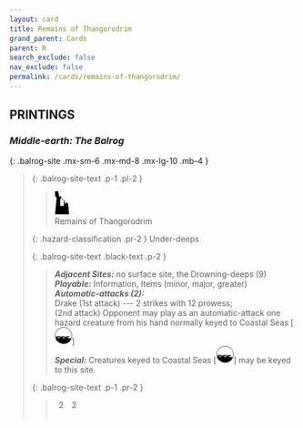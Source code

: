 ```yaml
---
layout: card
title: Remains of Thangorodrim
grand_parent: Cards
parent: R
search_exclude: false
nav_exclude: false
permalink: /cards/remains-of-thangorodrim/
---
```


## PRINTINGS


### _Middle-earth: The Balrog_

{: .balrog-site .mx-sm-6 .mx-md-8 .mx-lg-10 .mb-4 }
> {: .balrog-site-text .p-1 .pl-2 }
> > <div class="card-mp"><img src="/assets/images/ruinlair-L.svg"></div>
> > <div class="card-name">Remains of Thangorodrim</div>
>
> {: .hazard-classification .pr-2 }
> Under-deeps
>
> {: .balrog-site-text .black-text .p-2 }
> > _**Adjacent Sites:**_ no surface site, the Drowning-deeps (9) <br>_**Playable:**_ Information, Items (minor, major, greater) <br>_**Automatic-attacks (2):**_<br>  Drake (1st attack) --- 2 strikes with 12 prowess; <br>(2nd attack) Opponent may play as an automatic-attack one hazard creature from his hand normally keyed to Coastal Seas \[![](/assets/images/coastalsea.svg)] <br>_**Special:**_ Creatures keyed to Coastal Seas \[![](/assets/images/coastalsea.svg)] may be keyed to this site. 
> 
> {: .balrog-site-text .p-1 .pr-2 }
> > <div class="hero-site-draw"><span class="minion-you-draw">&ensp;2&ensp;</span><span class="minion-opp-draw">&ensp;2&ensp;</span></div>
> > <div class="card-corruption">&nbsp;</div>
